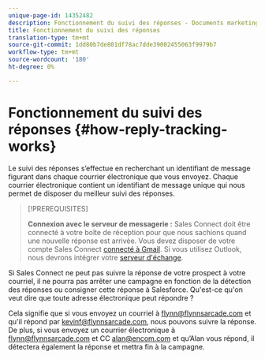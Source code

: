 ```yaml
---
unique-page-id: 14352482
description: Fonctionnement du suivi des réponses - Documents marketing - Documentation du produit
title: Fonctionnement du suivi des réponses
translation-type: tm+mt
source-git-commit: 1dd80b7de801df78ac7dde39002455063f9979b7
workflow-type: tm+mt
source-wordcount: '180'
ht-degree: 0%

---
```



# Fonctionnement du suivi des réponses {#how-reply-tracking-works}

Le suivi des réponses s’effectue en recherchant un identifiant de message figurant dans chaque courrier électronique que vous envoyez. Chaque courrier électronique contient un identifiant de message unique qui nous permet de disposer du meilleur suivi des réponses.

>[!PREREQUISITES]
>
>**Connexion avec le serveur de messagerie :** Sales Connect doit être connecté à votre boîte de réception pour que nous sachions quand une nouvelle réponse est arrivée. Vous devez disposer de votre compte Sales Connect [connecté à Gmail](/help/marketo/product-docs/marketo-sales-connect/email-plugins/gmail/email-connection-tab-for-gmail-users.md). Si vous utilisez Outlook, nous devrons intégrer votre [serveur d&#39;échange](https://toutapp.com/next#settings/exchange_settings).

Si Sales Connect ne peut pas suivre la réponse de votre prospect à votre courriel, il ne pourra pas arrêter une campagne en fonction de la détection des réponses ou consigner cette réponse à Salesforce.  Qu&#39;est-ce qu&#39;on veut dire que toute adresse électronique peut répondre ?

Cela signifie que si vous envoyez un courriel à flynn@flynnsarcade.com et qu&#39;il répond par kevinf@flynnsarcade.com, nous pouvons suivre la réponse. De plus, si vous envoyez un courrier électronique à flynn@flynnsarcade.com et CC alan@encom.com et qu’Alan vous répond, il détectera également la réponse et mettra fin à la campagne.
